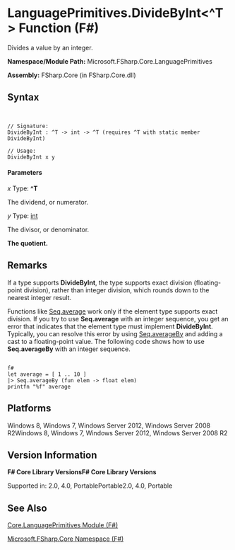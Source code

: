 # LanguagePrimitives.DivideByInt<^T> Function (F#)

Divides a value by an integer.

**Namespace/Module Path:** Microsoft.FSharp.Core.LanguagePrimitives

**Assembly:** FSharp.Core (in FSharp.Core.dll)


## Syntax


```


// Signature:
DivideByInt : ^T -> int -> ^T (requires ^T with static member DivideByInt)

// Usage:
DivideByInt x y

```



#### Parameters
*x*
Type: **^T**


The dividend, or numerator.


*y*
Type: [int](http://msdn.microsoft.com/en-us/library/025d5455-3622-4ea5-9573-3ecbd4ee1375)


The divisor, or denominator.



**The quotient.**
## Remarks
If a type supports **DivideByInt**, the type supports exact division (floating-point division), rather than integer division, which rounds down to the nearest integer result.

Functions like [Seq.average](http://msdn.microsoft.com/en-us/library/609d793b-c70f-4e36-9ab4-d928056d65b8) work only if the element type supports exact division. If you try to use **Seq.average** with an integer sequence, you get an error that indicates that the element type must implement **DivideByInt**. Typically, you can resolve this error by using [Seq.averageBy](http://msdn.microsoft.com/en-us/library/47c855c1-2dbd-415a-885e-b909d9d3e4f8) and adding a cast to a floating-point value. The following code shows how to use **Seq.averageBy** with an integer sequence.



```

f#
let average = [ 1 .. 10 ]
|> Seq.averageBy (fun elem -> float elem)
printfn "%f" average

```



## Platforms
Windows 8, Windows 7, Windows Server 2012, Windows Server 2008 R2Windows 8, Windows 7, Windows Server 2012, Windows Server 2008 R2


## Version Information
**F# Core Library VersionsF# Core Library Versions**

Supported in: 2.0, 4.0, PortablePortable2.0, 4.0, Portable




## See Also
[Core.LanguagePrimitives Module &#40;F&#35;&#41;](Core.LanguagePrimitives-Module-%28FSharp%29.md)

[Microsoft.FSharp.Core Namespace &#40;F&#35;&#41;](Microsoft.FSharp.Core-Namespace-%28FSharp%29.md)

